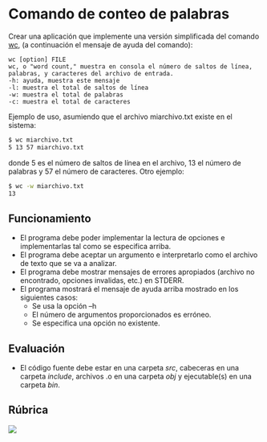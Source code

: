 # Comando de conteo de palabras

Crear una aplicación que implemente una versión simplificada del comando [wc](https://linuxconfig.org/wc-1-manual-page),
(a continuación el mensaje de ayuda del comando):

```
wc [option] FILE
wc, o "word count," muestra en consola el número de saltos de línea, palabras, y caracteres del archivo de entrada.
-h: ayuda, muestra este mensaje
-l: muestra el total de saltos de línea
-w: muestra el total de palabras
-c: muestra el total de caracteres
```

Ejemplo de uso, asumiendo que el archivo miarchivo.txt existe en el sistema:

```bash
$ wc miarchivo.txt
5 13 57 miarchivo.txt
```
donde 5 es el número de saltos de línea en el archivo, 13 el número de palabras y 57 el número de caracteres. Otro ejemplo:
```bash
$ wc -w miarchivo.txt
13
```

## Funcionamiento

* El programa debe poder implementar la lectura de opciones e implementarlas tal como se especifica arriba.
* El programa debe aceptar un argumento e interpretarlo como el archivo de texto que se va a analizar.
* El programa debe mostrar mensajes de errores apropiados (archivo no encontrado, opciones invalidas, etc.) en STDERR.
* El programa mostrará el mensaje de ayuda arriba mostrado en los siguientes casos:
  * Se usa la opción –h
  * El número de argumentos proporcionados es erróneo.
  * Se especifica una opción no existente.

## Evaluación
* El código fuente debe estar en una carpeta *src*, cabeceras en una carpeta *include*, archivos .o en una carpeta *obj* y ejecutable(s) en una carpeta *bin*.

## Rúbrica
![](https://i.imgur.com/6INzGMq.png)
